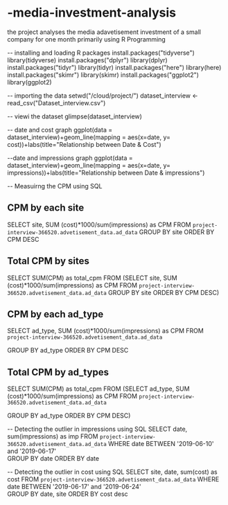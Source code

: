 # -media-investment-analysis
the project analyses the media adavetisement investment of a small company for one month primarily using R Programming  

-- installing and loading R packages
install.packages("tidyverse")
library(tidyverse)
install.packages("dplyr")
library(dplyr)
install.packages("tidyr")
library(tidyr)
install.packages("here")
library(here)
install.packages("skimr")
library(skimr)
install.packages("ggplot2")
library(ggplot2)

-- importing the data
setwd("/cloud/project/")
dataset_interview <- read_csv("Dataset_interview.csv")

-- viewi the dataset
glimpse(dataset_interview)

-- date and cost graph
ggplot(data = dataset_interview)+geom_line(mapping = aes(x=date, y= cost))+labs(title="Relationship between Date & Cost")

--date and impressions graph
ggplot(data = dataset_interview)+geom_line(mapping = aes(x=date, y= impressions))+labs(title="Relationship between Date & impressions")

-- Measuirng the CPM using SQL
## CPM by each site 
SELECT site, SUM (cost)*1000/sum(impressions) as CPM 
  FROM `project-interview-366520.advetisement_data.ad_data` 
 GROUP BY site
ORDER BY CPM DESC

## Total CPM by sites
SELECT  SUM(CPM) as total_cpm
FROM
(SELECT site, SUM (cost)*1000/sum(impressions) as CPM 
  FROM `project-interview-366520.advetisement_data.ad_data` 
 GROUP BY site
ORDER BY CPM DESC)

## CPM by each ad_type
SELECT ad_type, SUM (cost)*1000/sum(impressions) as CPM 
  FROM `project-interview-366520.advetisement_data.ad_data` 
 
GROUP BY ad_type
ORDER BY CPM DESC

## Total CPM by ad_types
SELECT  SUM(CPM) as total_cpm
FROM
(SELECT ad_type, SUM (cost)*1000/sum(impressions) as CPM 
  FROM `project-interview-366520.advetisement_data.ad_data` 
 
GROUP BY ad_type
ORDER BY CPM DESC)

-- Detecting the outlier in impressions using SQL
SELECT date,  sum(impressions) as imp
 FROM `project-interview-366520.advetisement_data.ad_data` 
WHERE  date BETWEEN '2019-06-10' and '2019-06-17'  
GROUP BY date
ORDER BY date

-- Detecting the outlier in cost using SQL
SELECT site, date,  sum(cost) as cost
 FROM `project-interview-366520.advetisement_data.ad_data` 
WHERE  date BETWEEN '2019-06-17' and '2019-06-24'  
GROUP BY date, site
ORDER BY cost desc


